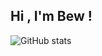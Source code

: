 ## Hi , I'm Bew !



<!--
**bewburats/bewburats** is a ✨ _special_ ✨ repository because its `README.md` (this file) appears on your GitHub profile.

Here are some ideas to get you started:

- 🔭 I’m currently working on ...
- 🌱 I’m currently learning ...
- 👯 I’m looking to collaborate on ...
- 🤔 I’m looking for help with ...
- 💬 Ask me about ...
- 📫 How to reach me: ...
- 😄 Pronouns: ...
- ⚡ Fun fact: ...
-->
<!-- [![Top Langs](https://github-readme-stats.vercel.app/api/top-langs/?username=bewburats&layout=compact)](https://github.com/bewburats/github-readme-stats) -->

![GitHub stats](https://github-readme-stats.vercel.app/api?username=bewburats&show_icons=true&hide=contribs,prs&bg_color=DEG,E7C6FF,C8B6FF,B8C0FF&title_color=231c35&text_color=2a2b47&icon_color=7209b7)

